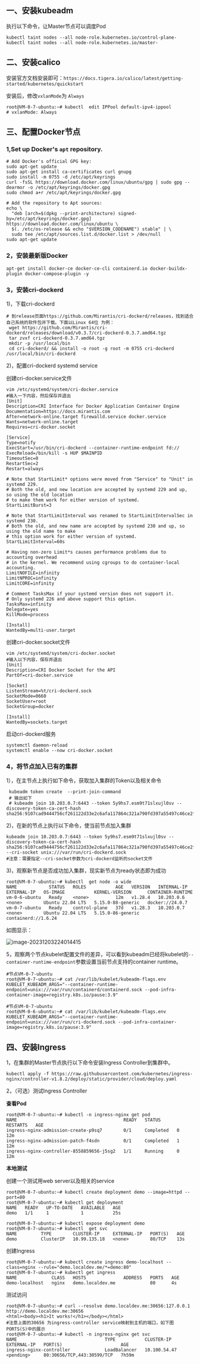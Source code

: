 ## 一、安装kubeadm

执行以下命令，让Master节点可以调度Pod

```shell
kubectl taint nodes --all node-role.kubernetes.io/control-plane-
kubectl taint nodes --all node-role.kubernetes.io/master-
```



## 二、安装calico

安装官方文档安装即可：`https://docs.tigera.io/calico/latest/getting-started/kubernetes/quickstart`

安装后，修改`vxlanMode`为 `Always` 

```shell
root@VM-0-7-ubuntu:~# kubectl  edit IPPool default-ipv4-ippool
# vxlanMode: Always
```



## 三、配置Docker节点

### 1,Set up Docker's `apt` repository.

```shell
# Add Docker's official GPG key:
sudo apt-get update
sudo apt-get install ca-certificates curl gnupg
sudo install -m 0755 -d /etc/apt/keyrings
curl -fsSL https://download.docker.com/linux/ubuntu/gpg | sudo gpg --dearmor -o /etc/apt/keyrings/docker.gpg
sudo chmod a+r /etc/apt/keyrings/docker.gpg

# Add the repository to Apt sources:
echo \
  "deb [arch=$(dpkg --print-architecture) signed-by=/etc/apt/keyrings/docker.gpg] https://download.docker.com/linux/ubuntu \
  $(. /etc/os-release && echo "$VERSION_CODENAME") stable" | \
  sudo tee /etc/apt/sources.list.d/docker.list > /dev/null
sudo apt-get update
```



### 2，安装最新版Docker

```shell
apt-get install docker-ce docker-ce-cli containerd.io docker-buildx-plugin docker-compose-plugin -y
```

### 3，安装cri-dockerd

1)，下载cri-dockerd

```shell
# 到release页面https://github.com/Mirantis/cri-dockerd/releases，找到适合自己系统的软件包并下载。下面以Linux 64位 为例：
 wget https://github.com/Mirantis/cri-dockerd/releases/download/v0.3.7/cri-dockerd-0.3.7.amd64.tgz 
 tar zvxf cri-dockerd-0.3.7.amd64.tgz
 mkdir -p /usr/local/bin
 cd cri-dockerd/ && install -o root -g root -m 0755 cri-dockerd /usr/local/bin/cri-dockerd
```

2)，配置cri-dockerd systemd service

创建cri-docker.service文件

```shell
vim /etc/systemd/system/cri-docker.service
#输入一下内容，然后保存并退出
[Unit]
Description=CRI Interface for Docker Application Container Engine
Documentation=https://docs.mirantis.com
After=network-online.target firewalld.service docker.service
Wants=network-online.target
Requires=cri-docker.socket

[Service]
Type=notify
ExecStart=/usr/bin/cri-dockerd --container-runtime-endpoint fd://
ExecReload=/bin/kill -s HUP $MAINPID
TimeoutSec=0
RestartSec=2
Restart=always

# Note that StartLimit* options were moved from "Service" to "Unit" in systemd 229.
# Both the old, and new location are accepted by systemd 229 and up, so using the old location
# to make them work for either version of systemd.
StartLimitBurst=3

# Note that StartLimitInterval was renamed to StartLimitIntervalSec in systemd 230.
# Both the old, and new name are accepted by systemd 230 and up, so using the old name to make
# this option work for either version of systemd.
StartLimitInterval=60s

# Having non-zero Limit*s causes performance problems due to accounting overhead
# in the kernel. We recommend using cgroups to do container-local accounting.
LimitNOFILE=infinity
LimitNPROC=infinity
LimitCORE=infinity

# Comment TasksMax if your systemd version does not support it.
# Only systemd 226 and above support this option.
TasksMax=infinity
Delegate=yes
KillMode=process

[Install]
WantedBy=multi-user.target
```

创建cri-docker.socket文件

```shell
vim /etc/systemd/system/cri-docker.socket
#输入以下内容，保存并退出
[Unit]
Description=CRI Docker Socket for the API
PartOf=cri-docker.service

[Socket]
ListenStream=%t/cri-dockerd.sock
SocketMode=0660
SocketUser=root
SocketGroup=docker

[Install]
WantedBy=sockets.target
```

启动cri-dockerd服务

```shell
systemctl daemon-reload
systemctl enable --now cri-docker.socket
```

### 4，将节点加入已有的集群

1），在主节点上执行如下命令，获取加入集群的Token以及相关命令

```shell
 kubeadm token create  --print-join-command
 # 输出如下
 # kubeadm join 10.203.0.7:6443 --token 5y9hs7.esm9t71slxujl0sv --discovery-token-ca-cert-hash sha256:9107cad9444756cf261122d33e2c6afa117864c321a790fd397a55497c46ce2f
```

2)，在新的节点上执行以下命令，使当前节点加入集群

```shell
kubeadm join 10.203.0.7:6443 --token 5y9hs7.esm9t71slxujl0sv --discovery-token-ca-cert-hash sha256:9107cad9444756cf261122d33e2c6afa117864c321a790fd397a55497c46ce2f --cri-socket unix:///var/run/cri-dockerd.sock
#注意：需要指定--cri-socket参数为cri-dockerd监听的socket文件
```

3)，观察新节点是否成功加入集群，现实新节点为ready状态即为成功

```shell
root@VM-0-7-ubuntu:~# kubectl  get node -o wide
NAME            STATUS   ROLES           AGE   VERSION   INTERNAL-IP   EXTERNAL-IP   OS-IMAGE           KERNEL-VERSION      CONTAINER-RUNTIME
vm-0-6-ubuntu   Ready    <none>          12m   v1.28.4   10.203.0.6    <none>        Ubuntu 22.04 LTS   5.15.0-88-generic   docker://24.0.7
vm-0-7-ubuntu   Ready    control-plane   37d   v1.28.3   10.203.0.7    <none>        Ubuntu 22.04 LTS   5.15.0-86-generic   containerd://1.6.24
```

如图显示：

![image-20231203224014415](/Users/zwliu/liuzhenwei/云原生/cloudnative-developer/image-20231203224014415.png)

5，观察两个节点kubelet配置文件的差异，可以看到kubeadm已经将kubelet的`--container-runtime-endpoint`参数设置当前节点支持的container runtime。

```shell
#节点VM-0-7-ubuntu
root@VM-0-7-ubuntu:~# cat /var/lib/kubelet/kubeadm-flags.env
KUBELET_KUBEADM_ARGS="--container-runtime-endpoint=unix:///var/run/containerd/containerd.sock --pod-infra-container-image=registry.k8s.io/pause:3.9"

#节点VM-0-7-ubuntu
root@VM-0-6-ubuntu:~# cat /var/lib/kubelet/kubeadm-flags.env
KUBELET_KUBEADM_ARGS="--container-runtime-endpoint=unix:///var/run/cri-dockerd.sock --pod-infra-container-image=registry.k8s.io/pause:3.9"
```



## 四、安装Ingress

1，在集群的Master节点执行以下命令安装Ingress Controller到集群中。

```shell
kubectl apply -f https://raw.githubusercontent.com/kubernetes/ingress-nginx/controller-v1.8.2/deploy/static/provider/cloud/deploy.yaml
```

2，（可选）测试Ingress Controller

**查看Pod**

```shell
root@VM-0-7-ubuntu:~# kubectl -n ingress-nginx get pod
NAME                                        READY   STATUS      RESTARTS   AGE
ingress-nginx-admission-create-p9sq7        0/1     Completed   0          12m
ingress-nginx-admission-patch-f4sdn         0/1     Completed   1          12m
ingress-nginx-controller-8558859656-j5sg2   1/1     Running     0          12m
```

**本地测试**

创建一个测试用web server以及相关的service

```shell
root@VM-0-7-ubuntu:~# kubectl create deployment demo --image=httpd --port=80
root@VM-0-7-ubuntu:~# kubectl get deployment
NAME   READY   UP-TO-DATE   AVAILABLE   AGE
demo   1/1     1            1           25s

root@VM-0-7-ubuntu:~# kubectl expose deployment demo
root@VM-0-7-ubuntu:~# kubectl  get svc
NAME         TYPE        CLUSTER-IP     EXTERNAL-IP   PORT(S)   AGE
demo         ClusterIP   10.99.135.18   <none>        80/TCP    13s
```

创建Ingress

```shell
root@VM-0-7-ubuntu:~# kubectl create ingress demo-localhost --class=nginx --rule="demo.localdev.me/*=demo:80"
root@VM-0-7-ubuntu:~# kubectl get ingress
NAME             CLASS   HOSTS              ADDRESS   PORTS   AGE
demo-localhost   nginx   demo.localdev.me             80      4s
```

测试访问

```shell
root@VM-0-7-ubuntu:~# curl --resolve demo.localdev.me:30656:127.0.0.1 http://demo.localdev.me:30656
<html><body><h1>It works!</h1></body></html>
#注意上面的30656 为ingress-controller service映射到主机的端口，如下图PORTS(S)中的展示
root@VM-0-7-ubuntu:~# kubectl -n ingress-nginx get svc
NAME                                 TYPE           CLUSTER-IP       EXTERNAL-IP   PORT(S)                      AGE
ingress-nginx-controller             LoadBalancer   10.100.54.47     <pending>     80:30656/TCP,443:30599/TCP   7h59m
```



